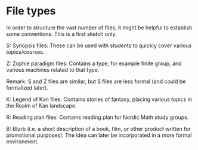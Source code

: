 # File types

In order to structure the vast number of files, it might be helpful to establish some conventions. This is a first sketch only.

S: Synopsis files: These can be used with students to quickly cover various topics/courses.

Z: Zophie paradigm files: Contains a type, for example finite group, and various machines related to that type.

Remark: S and Z files are similar, but S files are less formal (and could be formalized later).

K: Legend of Kan files: Contains stories of fantasy, placing various topics in the Realm of Kan landscape.

R: Reading plan files: Contains reading plan for Nordic Math study groups.

B: Blurb (i.e. a short description of a book, film, or other product written for promotional purposes). The idea can later be incorporated in a more formal environment.
